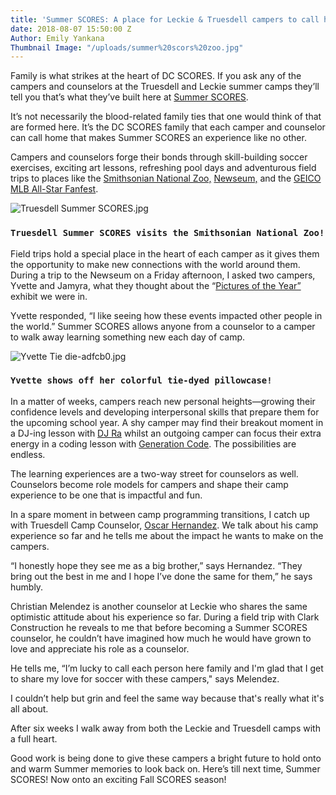 ```yaml
---
title: 'Summer SCORES: A place for Leckie & Truesdell campers to call home'
date: 2018-08-07 15:50:00 Z
Author: Emily Yankana
Thumbnail Image: "/uploads/summer%20scors%20zoo.jpg"
---
```


Family is what strikes at the heart of DC SCORES. If you ask any of the campers and counselors at the Truesdell and Leckie summer camps they’ll tell you that’s what they’ve built here at [Summer SCORES](https://summer.dcscores.org/).

It’s not necessarily the blood-related family ties that one would think of that are formed here. It’s the DC SCORES family that each camper and counselor can call home that makes Summer SCORES an experience like no other.

Campers and counselors forge their bonds through skill-building soccer exercises, exciting art lessons, refreshing pool days and adventurous field trips to places like the [Smithsonian National Zoo,](https://nationalzoo.si.edu/) [Newseum,](http://www.newseum.org/exhibits/current/) and the [GEICO MLB All-Star Fanfest](https://www.mlb.com/all-star/fanfest).

![Truesdell Summer SCORES.jpg](/uploads/Truesdell%20Summer%20SCORES.jpg)

### `Truesdell Summer SCORES visits the Smithsonian National Zoo!`

Field trips hold a special place in the heart of each camper as it gives them the opportunity to make new connections with the world around them. During a trip to the Newseum on a Friday afternoon, I asked two campers, Yvette and Jamyra, what they thought about the “[Pictures of the Year” ](http://www.newseum.org/exhibits/current/pictures-of-the-year-75-years-of-the-worlds-best-photography/)exhibit we were in.

Yvette responded, “I like seeing how these events impacted other people in the world.” Summer SCORES allows anyone from a counselor to a camper to walk away learning something new each day of camp.

![Yvette Tie die-adfcb0.jpg](/uploads/Yvette%20Tie%20die-adfcb0.jpg)

### **`Yvette shows off her colorful tie-dyed pillowcase!`**

In a matter of weeks, campers reach new personal heights—growing their confidence levels and developing interpersonal skills that prepare them for the upcoming school year. A shy camper may find their breakout moment in a DJ-ing lesson with [DJ Ra](https://pathbrite.com/portfolio/PpXHCPY6T/tyjuane-hodge) whilst an outgoing camper can focus their extra energy in a coding lesson with [Generation Code](https://www.generationcode.com/). The possibilities are endless.

The learning experiences are a two-way street for counselors as well. Counselors become role models for campers and shape their camp experience to be one that is impactful and fun.

In a spare moment in between camp programming transitions, I catch up with Truesdell Camp Counselor, [Oscar Hernandez](https://www.dcscores.org/blog/2018/07/oscar-hernandez-a-story-of-determination). We talk about his camp experience so far and he tells me about the impact he wants to make on the campers.

“I honestly hope they see me as a big brother,” says Hernandez. “They bring out the best in me and I hope I’ve done the same for them,” he says humbly.

Christian Melendez is another counselor at Leckie who shares the same optimistic attitude about his experience so far. During a field trip with Clark Construction he reveals to me that before becoming a Summer SCORES counselor, he couldn’t have imagined how much he would have grown to love and appreciate his role as a counselor.

He tells me, “I’m lucky to call each person here family and I'm glad that I get to share my love for soccer with these campers," says Melendez.

I couldn’t help but grin and feel the same way because that's really what it's all about.

After six weeks I walk away from both the Leckie and Truesdell camps with a full heart.

Good work is being done to give these campers a bright future to hold onto and warm Summer memories to look back on. Here’s till next time, Summer SCORES! Now onto an exciting Fall SCORES season!